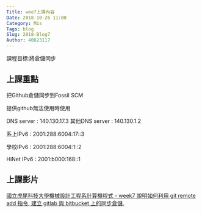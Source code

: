 ```yaml
---
Title: wee7上課內容
Date: 2018-10-26 11:00
Category: Mis
Tags: blog
Slug: 2018-Blog7
Author: 40623117
---
```


課程目標:將倉儲同步
<!-- PELICAN_END_SUMMARY -->

上課重點
----
把Github倉儲同步到Fossil SCM

提供github無法使用時使用

DNS server : 140.130.17.3 
其他DNS server : 140.130.1.2

系上IPv6 : 2001:288:6004:17::3

學校IPv6 : 2001:288:6004:1::2

HiNet IPv6 : 2001:b000:168::1

上課影片
----

[國立虎尾科技大學機械設計工程系計算機程式 - week7 說明如何利用 git remote add 指令, 建立 gitlab 與 bitbucket 上的同步倉儲.]


[國立虎尾科技大學機械設計工程系計算機程式 - week7 說明如何利用 git remote add 指令, 建立 gitlab 與 bitbucket 上的同步倉儲.]: https://youtu.be/Z-l3vZXzrZs

